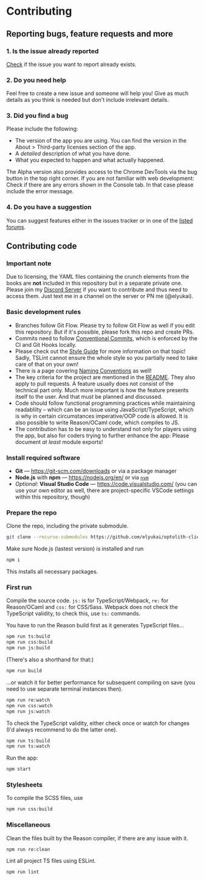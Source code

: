 # Contributing

## Reporting bugs, feature requests and more

### 1. Is the issue already reported

[Check](https://github.com/elyukai/optolith-client/issues) if the issue you want to report already exists.

### 2. Do you need help

Feel free to create a new issue and someone will help you! Give as much details as you think is needed but don't include irrelevant details.

### 3. Did you find a bug

Please include the following:

- The version of the app you are using. You can find the version in the About > Third-party licenses section of the app.
- A *detailed* description of what you have done.
- What you expected to happen and what actually happened.

The Alpha version also provides access to the Chrome DevTools via the bug button in the top right corner. If you are not familiar with web development: Check if there are any errors shown in the Console tab. In that case please include the error message.

### 4. Do you have a suggestion

You can suggest features either in the issues tracker or in one of the [listed forums](https://github.com/elyukai/optolith-client).

## Contributing code

### Important note

Due to licensing, the YAML files containing the crunch elements from the books are **not** included in this repository but in a separate private one. Please join my [Discord Server](https://discord.gg/uDyR4yr) if you want to contribute and thus need to access them. Just text me in a channel on the server or PN me (@elyukai).

### Basic development rules

- Branches follow Git Flow. Please try to follow Git Flow as well if you edit this repository. But if it's possible, please fork this repo and create PRs.
- Commits need to follow [Conventional Commits](https://www.conventionalcommits.org/en/v1.0.0/), which is enforced by the CI and Git Hooks locally.
- Please check out the [Style Guide](https://github.com/elyukai/optolith-client/wiki/Code-Style-Guide) for more information on that topic! Sadly, TSLint cannot ensure the whole style so you partially need to take care of that on your own!
- There is a page covering [Naming Conventions](https://github.com/elyukai/optolith-client/wiki/Naming-Conventions) as well!
- The key criteria for the project are mentioned in the [README](README.md). They also apply to pull requests. A feature usually does not consist of the technical part only. Much more important is how the feature presents itself to the user. And that must be planned and discussed.
- Code should follow functional programming practices while maintaining readablilty &ndash; which can be an issue using JavaScript/TypeScript, which is why in certain circumstances imperative/OOP code is allowed. It is also possible to write Reason/OCaml code, which compiles to JS.
- The contribution has to be easy to understand not only for players using the app, but also for coders trying to further enhance the app: Please document *at least* module exports!

### Install required software

- **Git** &mdash; https://git-scm.com/downloads or via a package manager
- **Node.js** with **npm** &mdash; https://nodejs.org/en/ or via [`nvm`](https://github.com/nvm-sh/nvm)
- *Optional:* **Visual Studio Code** &mdash; https://code.visualstudio.com/ (you can use your own editor as well, there are project-specific VSCode settings within this repository, though)

### Prepare the repo

Clone the repo, including the private submodule.

```sh
git clone --recurse-submodules https://github.com/elyukai/optolith-client.git
```

Make sure Node.js (lastest version) is installed and run

```sh
npm i
```

This installs all necessary packages.

### First run

Compile the source code. `js:` is for TypeScript/Webpack, `re:` for Reason/OCaml and `css:` for CSS/Sass. Webpack does not check the TypeScript validity, to check this, use `ts:` commands.

You have to run the Reason build first as it generates TypeScript files...

```sh
npm run ts:build
npm run css:build
npm run js:build
```

(There's also a shorthand for that:)

```sh
npm run build
```

&hellip;or watch it for better performance for subsequent compiling on save (you need to use separate terminal instances then).

```sh
npm run re:watch
npm run css:watch
npm run js:watch
```

To check the TypeScript validity, either check once or watch for changes (I'd always recommend to do the latter one).

```sh
npm run ts:build
npm run ts:watch
```

Run the app:

```sh
npm start
```

### Stylesheets

To compile the SCSS files, use

```sh
npm run css:build
```

### Miscellaneous

Clean the files built by the Reason compiler, if there are any issue with it.

```sh
npm run re:clean
```

Lint all project TS files using ESLint.

```sh
npm run lint
```
